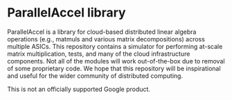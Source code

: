# ParallelAccel library

ParallelAccel is a library for cloud-based distributed linear algebra operations (e.g., matmuls and various matrix decompositions) across multiple ASICs. This repository contains a simulator for performing at-scale matrix multiplication, tests, and many of the cloud infrastructure components. Not all of the modules will work out-of-the-box due to removal of some proprietary code. We hope that this repository will be inspirational and useful for the wider community of distributed computing.

This is not an officially supported Google product.